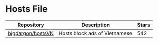 # Hosts File

| Repository                                                | Description                   | Stars |
| --------------------------------------------------------- | ----------------------------- | ----- |
| [bigdargon/hostsVN](https://github.com/bigdargon/hostsVN) | Hosts block ads of Vietnamese | 542   |
